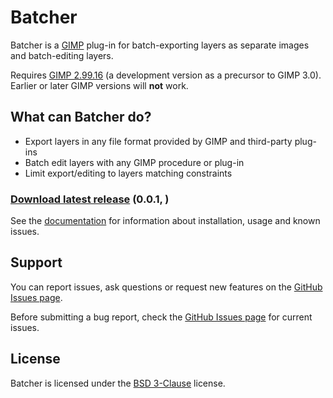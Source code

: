 # Batcher

Batcher is a [GIMP](https://www.gimp.org/) plug-in for batch-exporting layers as separate images and batch-editing layers.

Requires [GIMP 2.99.16](https://www.gimp.org/downloads/devel/) (a development version as a precursor to GIMP 3.0). Earlier or later GIMP versions will **not** work.


## What can Batcher do?

* Export layers in any file format provided by GIMP and third-party plug-ins
* Batch edit layers with any GIMP procedure or plug-in
* Limit export/editing to layers matching constraints


### [Download latest release](https://github.com/kamilburda/gimp-export-layers/releases/tag/0.0.1) (0.0.1, )

See the [documentation](https://kamilburda.github.io/gimp-export-layers/sections) for information about installation, usage and known issues.


## Support

You can report issues, ask questions or request new features on the [GitHub Issues page](https://github.com/kamilburda/batcher/issues).

Before submitting a bug report, check the [GitHub Issues page](https://github.com/kamilburda/batcher/issues) for current issues.


## License

Batcher is licensed under the [BSD 3-Clause](LICENSE) license.

